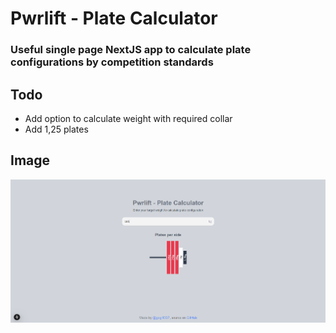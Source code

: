 # Pwrlift - Plate Calculator
### Useful single page NextJS app to calculate plate configurations by competition standards
## Todo
- Add option to calculate weight with required collar
- Add 1,25 plates
## Image
![](./show.png)
